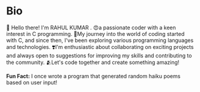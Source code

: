 # Bio

👋 Hello there! I'm RAHUL KUMAR .
😍a passionate coder with a keen interest in C programming. 
🚶My journey into the world of coding started with C,
and since then, I've been exploring various programming languages and technologies.
❣️I'm enthusiastic about collaborating on exciting projects and always open to suggestions for improving my skills and contributing to the community. 
🫂Let's code together and create something amazing! 

**Fun Fact:** I once wrote a program that generated random haiku poems based on user input!
